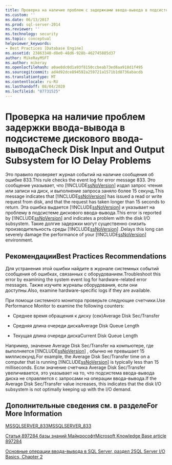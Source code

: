 ```yaml
---
title: Проверка на наличие проблем с задержками ввода-вывода в подсистеме дискового ввода-вывода | Документация Майкрософт
ms.custom: ''
ms.date: 06/13/2017
ms.prod: sql-server-2014
ms.reviewer: ''
ms.technology: security
ms.topic: conceptual
helpviewer_keywords:
- Best Practices [Database Engine]
ms.assetid: 23863340-d8e0-48d6-928b-462745885d37
author: MikeRayMSFT
ms.author: mikeray
ms.openlocfilehash: a0ae8dc0d1a93f8150ccbeab73ed8aa918d1f495
ms.sourcegitcommit: ad4d92dce894592a259721a1571b1d8736abacdb
ms.translationtype: MT
ms.contentlocale: ru-RU
ms.lasthandoff: 08/04/2020
ms.locfileid: "87731525"
---
```

# <a name="check-disk-input-and-output-subsystem-for-io-delay-problems"></a><span data-ttu-id="c836a-102">Проверка на наличие проблем задержки ввода-вывода в подсистеме дискового ввода-вывода</span><span class="sxs-lookup"><span data-stu-id="c836a-102">Check Disk Input and Output Subsystem for IO Delay Problems</span></span>
  <span data-ttu-id="c836a-103">Это правило проверяет журнал событий на наличие сообщения об ошибке 833.</span><span class="sxs-lookup"><span data-stu-id="c836a-103">This rule checks the event log for error message 833.</span></span> <span data-ttu-id="c836a-104">Это сообщение указывает, что [!INCLUDE[ssNoVersion](../../includes/ssnoversion-md.md)] издал запрос чтения или записи на диск, и выполнение запроса заняло более 15 секунд.</span><span class="sxs-lookup"><span data-stu-id="c836a-104">This message indicates that [!INCLUDE[ssNoVersion](../../includes/ssnoversion-md.md)] has issued a read or write request from disk, and that the request has taken longer than 15 seconds to return.</span></span> <span data-ttu-id="c836a-105">Эта ошибка выдается [!INCLUDE[ssNoVersion](../../includes/ssnoversion-md.md)] и указывает на проблему в подсистеме дискового ввода-вывода.</span><span class="sxs-lookup"><span data-stu-id="c836a-105">This error is reported by [!INCLUDE[ssNoVersion](../../includes/ssnoversion-md.md)] and indicates a problem with the disk I/O subsystem.</span></span> <span data-ttu-id="c836a-106">Такие долгие задержки могут существенно снизить производительность среды [!INCLUDE[ssNoVersion](../../includes/ssnoversion-md.md)] .</span><span class="sxs-lookup"><span data-stu-id="c836a-106">Delays this long can severely damage the performance of your [!INCLUDE[ssNoVersion](../../includes/ssnoversion-md.md)] environment.</span></span>  
  
## <a name="best-practices-recommendations"></a><span data-ttu-id="c836a-107">Рекомендации</span><span class="sxs-lookup"><span data-stu-id="c836a-107">Best Practices Recommendations</span></span>  
 <span data-ttu-id="c836a-108">Для устранения этой ошибки найдите в журнале системных событий сообщения об ошибках, связанных с оборудованием.</span><span class="sxs-lookup"><span data-stu-id="c836a-108">Troubleshoot this error by examining the system event log for hardware-related error messages.</span></span> <span data-ttu-id="c836a-109">Также изучите журналы оборудования, если они доступны.</span><span class="sxs-lookup"><span data-stu-id="c836a-109">Also, examine hardware-specific logs if they are available.</span></span>  
  
 <span data-ttu-id="c836a-110">При помощи системного монитора проверьте следующие счетчики.</span><span class="sxs-lookup"><span data-stu-id="c836a-110">Use Performance Monitor to examine the following counters:</span></span>  
  
-   <span data-ttu-id="c836a-111">Среднее время обращения к диску (сек)</span><span class="sxs-lookup"><span data-stu-id="c836a-111">Average Disk Sec/Transfer</span></span>  
  
-   <span data-ttu-id="c836a-112">Средняя длина очереди диска</span><span class="sxs-lookup"><span data-stu-id="c836a-112">Average Disk Queue Length</span></span>  
  
-   <span data-ttu-id="c836a-113">Текущая длина очереди диска</span><span class="sxs-lookup"><span data-stu-id="c836a-113">Current Disk Queue Length</span></span>  
  
 <span data-ttu-id="c836a-114">Например, значение Average Disk Sec/Transfer на компьютере, где выполняется [!INCLUDE[ssNoVersion](../../includes/ssnoversion-md.md)] , обычно не превышает 15 миллисекунд.</span><span class="sxs-lookup"><span data-stu-id="c836a-114">For example, the Average Disk Sec/Transfer time on a computer that is running [!INCLUDE[ssNoVersion](../../includes/ssnoversion-md.md)] is typically less than 15 milliseconds.</span></span> <span data-ttu-id="c836a-115">Если значение счетчика Average Disk Sec/Transfer увеличивается, это указывает на то, что подсистема ввода-вывода диска не справляется с запросами на операции ввода-вывода.</span><span class="sxs-lookup"><span data-stu-id="c836a-115">If the Average Disk Sec/Transfer value increases, this indicates that the disk I/O subsystem is not optimally keeping up with the I/O demand.</span></span>  
  
## <a name="for-more-information"></a><span data-ttu-id="c836a-116">Дополнительные сведения см. в разделе</span><span class="sxs-lookup"><span data-stu-id="c836a-116">For More Information</span></span>  
 [<span data-ttu-id="c836a-117">MSSQLSERVER_833</span><span class="sxs-lookup"><span data-stu-id="c836a-117">MSSQLSERVER_833</span></span>](../errors-events/mssqlserver-833-database-engine-error.md)  
  
 [<span data-ttu-id="c836a-118">Статья 897284 базы знаний Майкрософт</span><span class="sxs-lookup"><span data-stu-id="c836a-118">Microsoft Knowledge Base article 897284</span></span>](https://go.microsoft.com/fwlink/?linkid=117743)  
  
 <span data-ttu-id="c836a-119">[Основные операции ввода-вывода в SQL Server, раздел 2](/previous-versions/sql/sql-server-2005/administrator/cc917726(v=technet.10))</span><span class="sxs-lookup"><span data-stu-id="c836a-119">[SQL Server I/O Basics, Chapter 2](/previous-versions/sql/sql-server-2005/administrator/cc917726(v=technet.10))</span></span>  
  
  
